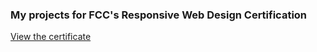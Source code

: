 ### My projects for FCC's Responsive Web Design Certification

[View the certificate](https://www.freecodecamp.org/certification/mariuskroh/responsive-web-design)
